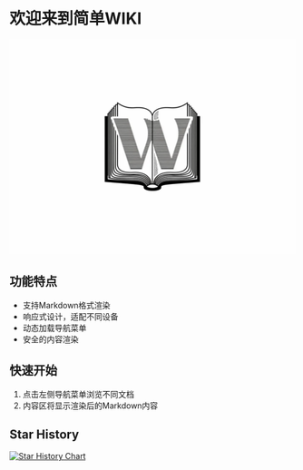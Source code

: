 # 欢迎来到简单WIKI
![alt text](logo.webp)

## 功能特点

- 支持Markdown格式渲染
- 响应式设计，适配不同设备
- 动态加载导航菜单
- 安全的内容渲染

## 快速开始

1. 点击左侧导航菜单浏览不同文档
2. 内容区将显示渲染后的Markdown内容

## Star History

[![Star History Chart](https://api.star-history.com/svg?repos=SnowBall-Bqiu/easywiki&type=Date)](https://www.star-history.com/#SnowBall-Bqiu/easywiki&Date)